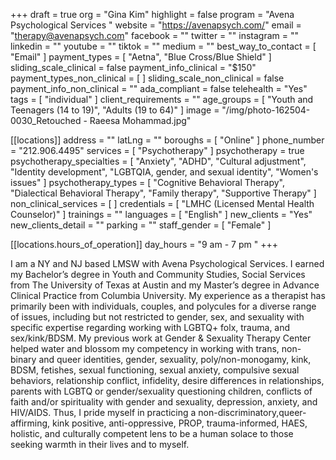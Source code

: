 +++
draft = true
org = "Gina Kim"
highlight = false
program = "Avena Psychological Services "
website = "https://avenapsych.com/"
email = "therapy@avenapsych.com"
facebook = ""
twitter = ""
instagram = ""
linkedin = ""
youtube = ""
tiktok = ""
medium = ""
best_way_to_contact = [ "Email" ]
payment_types = [ "Aetna", "Blue Cross/Blue Shield" ]
sliding_scale_clinical = false
payment_info_clinical = "$150"
payment_types_non_clinical = [ ]
sliding_scale_non_clinical = false
payment_info_non_clinical = ""
ada_compliant = false
telehealth = "Yes"
tags = [ "individual" ]
client_requirements = ""
age_groups = [ "Youth and Teenagers (14 to 19)", "Adults (19 to 64)" ]
image = "/img/photo-162504-0030_Retouched - Raeesa Mohammad.jpg"

[[locations]]
address = ""
latLng = ""
boroughs = [ "Online" ]
phone_number = "212.906.4495"
services = [ "Psychotherapy" ]
psychotherapy = true
psychotherapy_specialties = [
  "Anxiety",
  "ADHD",
  "Cultural adjustment",
  "Identity development",
  "LGBTQIA, gender, and sexual identity",
  "Women's issues"
]
psychotherapy_types = [
  "Cognitive Behavioral Therapy",
  "Dialectical Behavioral Therapy",
  "Family therapy",
  "Supportive Therapy"
]
non_clinical_services = [ ]
credentials = [ "LMHC (Licensed Mental Health Counselor)" ]
trainings = ""
languages = [ "English" ]
new_clients = "Yes"
new_clients_detail = ""
parking = ""
staff_gender = [ "Female" ]

  [[locations.hours_of_operation]]
  day_hours = "9 am - 7 pm "
+++

I am a NY and NJ based LMSW with Avena Psychological Services. I earned my Bachelor’s degree in Youth and Community Studies, Social Services from The University of Texas at Austin and my Master’s degree in Advance Clinical Practice from Columbia University. My experience as a therapist has primarily been with individuals, couples, and polycules for a diverse range of issues, including but not restricted to gender, sex, and sexuality with specific expertise regarding working with LGBTQ+ folx, trauma, and sex/kink/BDSM. My previous work at Gender & Sexuality Therapy Center helped water and blossom my competency in working
with trans, non-binary and queer identities, gender, sexuality, poly/non-monogamy, kink, BDSM, fetishes, sexual functioning, sexual anxiety, compulsive sexual behaviors, relationship conflict, infidelity, desire differences in relationships, parents with LGBTQ or gender/sexuality questioning children, conflicts of faith and/or spirituality with gender and sexuality, depression, anxiety, and HIV/AIDS. Thus, I pride myself in practicing a non-discriminatory,queer-affirming, kink positive, anti-oppressive, PROP, trauma-informed, HAES, holistic, and culturally competent lens to be a human solace to those seeking warmth in their lives and to myself.
